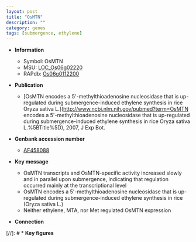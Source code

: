 ```yaml
---
layout: post
title: "OsMTN"
description: ""
category: genes
tags: [submergence, ethylene]
---
```


* **Information**  
    + Symbol: OsMTN  
    + MSU: [LOC_Os06g02220](http://rice.plantbiology.msu.edu/cgi-bin/ORF_infopage.cgi?orf=LOC_Os06g02220)  
    + RAPdb: [Os06g0112200](http://rapdb.dna.affrc.go.jp/viewer/gbrowse_details/irgsp1?name=Os06g0112200)  

* **Publication**  
    + [OsMTN encodes a 5'-methylthioadenosine nucleosidase that is up-regulated during submergence-induced ethylene synthesis in rice Oryza sativa L.](http://www.ncbi.nlm.nih.gov/pubmed?term=OsMTN encodes a 5'-methylthioadenosine nucleosidase that is up-regulated during submergence-induced ethylene synthesis in rice Oryza sativa L.%5BTitle%5D), 2007, J Exp Bot.

* **Genbank accession number**  
    + [AF458088](http://www.ncbi.nlm.nih.gov/nuccore/AF458088)

* **Key message**  
    + OsMTN transcripts and OsMTN-specific activity increased slowly and in parallel upon submergence, indicating that regulation occurred mainly at the transcriptional level
    + OsMTN encodes a 5'-methylthioadenosine nucleosidase that is up-regulated during submergence-induced ethylene synthesis in rice (Oryza sativa L.)
    + Neither ethylene, MTA, nor Met regulated OsMTN expression

* **Connection**  

[//]: # * **Key figures**  


